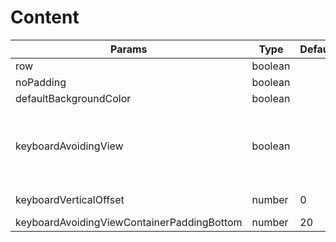 # Content

| Params                                     | Type    | Default | Description                                              |
| ------------------------------------------ | ------- | ------- | -------------------------------------------------------- |
| row                                        | boolean |         |                                                          |
| noPadding                                  | boolean |         |                                                          |
| defaultBackgroundColor                     | boolean |         |                                                          |
| keyboardAvoidingView                       | boolean |         | Formlarda kullanılmak için otomatik input a scroll yapar |
| keyboardVerticalOffset                     | number  | 0       | IOS için offset                                          |
| keyboardAvoidingViewContainerPaddingBottom | number  | 20      |                                                          |
